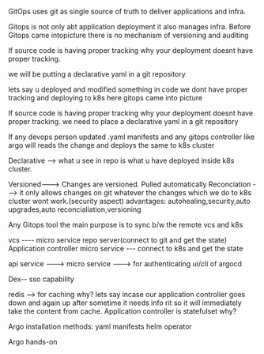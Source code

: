 GitOps uses git as single source of truth to deliver applications and infra.

Gitops is not only abt application deployment it also manages infra. Before Gitops came intopicture there is no mechanism of versioning and auditing

If source code is having proper tracking why your deployment doesnt have proper tracking. 

we will be putting a declarative yaml in a git repository

lets say u deployed and modified something in code we dont have proper tracking 
and deploying to k8s
here gitops came into picture

If source code is having proper tracking why your deployment doesnt have proper tracking. 
we need to place  a declarative yaml in a git repository

If any devops person updated .yaml manifests and any gitops controller like argo will reads the change and deploys the same to k8s cluster

Declarative --> what u see in repo is what u have deployed inside k8s cluster.

Versioned---> Changes are versioned.
Pulled automatically
Reconciation ---> it only allows changes on git whatever the changes which we do to k8s cluster wont work.(security aspect)
advantages: autohealing,security,auto upgrades,auto reconcialiation,versioning

Any Gitops tool the main purpose is to sync b/w the remote vcs and k8s



vcs ---- micro service repo server(connect to git and get the state)
Application controller micro service  --- connect to k8s and get the state

api service ---> micro service ---> for authenticating  ui/cli of argocd

Dex-- sso capability


redis --> for caching why? lets say incase our application controller goes down and again up after sometime it needs info rit so it will immediately take the content from cache.
Application controller is statefulset why?


Argo installation methods:
yaml manifests
helm
operator

Argo hands-on



